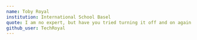 ```yaml
---
name: Toby Royal
institution: International School Basel
quote: I am no expert, but have you tried turning it off and on again
github_user: TechRoyal
---
```

